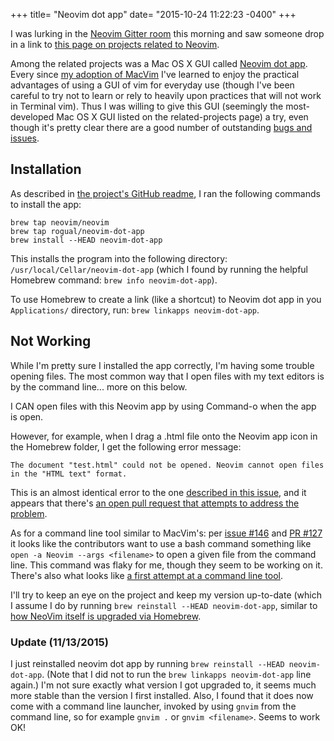 +++
title= "Neovim dot app"
date= "2015-10-24 11:22:23 -0400"
+++

I was lurking in the [Neovim Gitter room](https://gitter.im/neovim/neovim) this morning and saw someone drop in a link to [this page on projects related to Neovim](https://github.com/neovim/neovim/wiki/Related-projects). 

Among the related projects was a Mac OS X GUI called [Neovim dot app](https://github.com/rogual/neovim-dot-app). Every since [my adoption of MacVim](http://sts10.github.io/blog/2015/08/07/from-terminal-vim-to-mac-vim/) I've learned to enjoy the practical advantages of using a GUI of vim for everyday use (though I've been careful to try not to learn or rely to heavily upon practices that will not work in Terminal vim). Thus I was willing to give this GUI (seemingly the most-developed Mac OS X GUI listed on the related-projects page) a try, even though it's pretty clear there are a good number of outstanding [bugs and issues](https://github.com/rogual/neovim-dot-app/issues).

<!-- more -->

## Installation

As described in [the project's GitHub readme](https://github.com/rogual/neovim-dot-app), I ran the following commands to install the app:

```
brew tap neovim/neovim
brew tap rogual/neovim-dot-app
brew install --HEAD neovim-dot-app
```

This installs the program into the following directory: `/usr/local/Cellar/neovim-dot-app` (which I found by running the helpful Homebrew command: `brew info neovim-dot-app`).

To use Homebrew to create a link (like a shortcut) to Neovim dot app in you `Applications/` directory, run: `brew linkapps neovim-dot-app`. 

## Not Working

While I'm pretty sure I installed the app correctly, I'm having some trouble opening files. The most common way that I open files with my text editors is by the command line... more on this below. 

I CAN open files with this Neovim app by using Command-o when the app is open.

However, for example, when I drag a .html file onto the Neovim app icon in the Homebrew folder, I get the following error message:

`The document "test.html" could not be opened. Neovim cannot open files in the "HTML text" format.`

This is an almost identical error to the one [described in this issue](https://github.com/rogual/neovim-dot-app/issues/146), and it appears that there's [an open pull request that attempts to address the problem](https://github.com/rogual/neovim-dot-app/pull/127).

As for a command line tool similar to MacVim's: per [issue #146](https://github.com/rogual/neovim-dot-app/issues/146) and [PR #127](https://github.com/rogual/neovim-dot-app/pull/127) it looks like the contributors want to use a bash command something like `open -a Neovim --args <filename>` to open a given file from the command line. This command was flaky for me, though they seem to be working on it. There's also what looks like [a first attempt at a command line tool](https://github.com/rogual/neovim-dot-app/issues/162).

I'll try to keep an eye on the project and keep my version up-to-date (which I assume I do by running `brew reinstall --HEAD neovim-dot-app`, similar to [how NeoVim itself is upgraded via Homebrew](https://github.com/neovim/homebrew-neovim/blob/master/README.md).

### Update (11/13/2015) 

I just reinstalled neovim dot app by running `brew reinstall --HEAD neovim-dot-app`. (Note that I did not to run the `brew linkapps neovim-dot-app` line again.) I'm not sure exactly what version I got upgraded to, it seems much more stable than the version I first installed. Also, I found that it does now come with a command line launcher, invoked by using `gnvim` from the command line, so for example `gnvim .` or `gnvim <filename>`. Seems to work OK!
